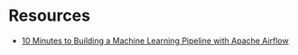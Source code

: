 
# Resources

* [10 Minutes to Building a Machine Learning Pipeline with Apache Airflow](https://towardsdatascience.com/10-minutes-to-building-a-machine-learning-pipeline-with-apache-airflow-53cd09268977)